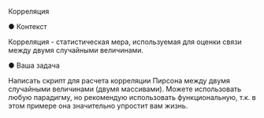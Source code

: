 Корреляция

● Контекст

Корреляция - статистическая мера, используемая для оценки
связи между двумя случайными величинами.

● Ваша задача

Написать скрипт для расчета корреляции Пирсона между
двумя случайными величинами (двумя массивами). Можете
использовать любую парадигму, но рекомендую использовать
функциональную, т.к. в этом примере она значительно
упростит вам жизнь.